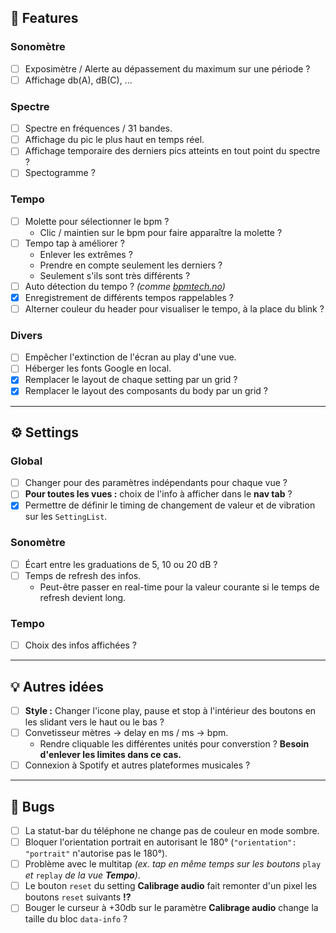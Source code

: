 ## 🧩 Features

### Sonomètre
  - [ ] Exposimètre / Alerte au dépassement du maximum sur une période ?
  - [ ] Affichage db(A), dB\(C), ...

### Spectre
  - [ ] Spectre en fréquences / 31 bandes.
  - [ ] Affichage du pic le plus haut en temps réel.
  - [ ] Affichage temporaire des derniers pics atteints en tout point du spectre ?
  - [ ] Spectogramme ?

### Tempo
  - [ ] Molette pour sélectionner le bpm ?
    - Clic / maintien sur le bpm pour faire apparaître la molette ?
  - [ ] Tempo tap à améliorer ?
    - Enlever les extrêmes ?
    - Prendre en compte seulement les derniers ?
    - Seulement s'ils sont très différents ?
  - [ ] Auto détection du tempo ? *(comme [bpmtech.no](https://bpmtech.no))*
  - [x] Enregistrement de différents tempos rappelables ?
  - [ ] Alterner couleur du header pour visualiser le tempo, à la place du blink ?

### Divers
  - [ ] Empêcher l'extinction de l'écran au play d'une vue.
  - [ ] Héberger les fonts Google en local.
  - [x] Remplacer le layout de chaque setting par un grid ?
  - [x] Remplacer le layout des composants du body par un grid ?

---

## ⚙️ Settings

### Global
  - [ ] Changer pour des paramètres indépendants pour chaque vue ?
  - [ ] **Pour toutes les vues :** choix de l'info à afficher dans le **nav tab** ?
  - [x] Permettre de définir le timing de changement de valeur et de vibration sur les `SettingList`.

### Sonomètre
  - [ ] Écart entre les graduations de 5, 10 ou 20 dB ?
  - [ ] Temps de refresh des infos.
    - Peut-être passer en real-time pour la valeur courante si le temps de refresh devient long.

### Tempo
  - [ ] Choix des infos affichées ?

---

## 💡 Autres idées

- [ ] **Style :** Changer l'icone play, pause et stop à l'intérieur des boutons en les slidant vers le haut ou le bas ?
- [ ] Convetisseur mètres → delay en ms / ms → bpm.
  - Rendre cliquable les différentes unités pour converstion ? **Besoin d'enlever les limites dans ce cas.**
- [ ] Connexion à Spotify et autres plateformes musicales ?

---

## 🐞 Bugs

- [ ] La statut-bar du téléphone ne change pas de couleur en mode sombre.
- [ ] Bloquer l'orientation portrait en autorisant le 180° (`"orientation": "portrait"` n'autorise pas le 180°).
- [ ] Problème avec le multitap *(ex. tap en même temps sur les boutons* `play` *et* `replay` *de la vue **Tempo**)*.
- [ ] Le bouton `reset` du setting **Calibrage audio** fait remonter d'un pixel les boutons `reset` suivants **!?**
- [ ] Bouger le curseur à +30db sur le paramètre **Calibrage audio** change la taille du bloc `data-info` ?
